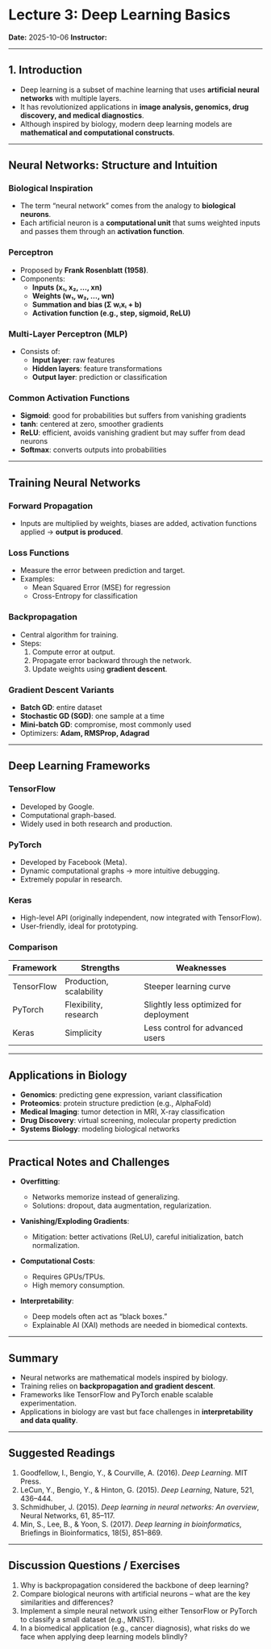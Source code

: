 # Lecture 3: Deep Learning Basics  

**Date:** 2025-10-06
**Instructor:**  

---

## 1. Introduction
- Deep learning is a subset of machine learning that uses **artificial neural networks** with multiple layers.  
- It has revolutionized applications in **image analysis, genomics, drug discovery, and medical diagnostics**.  
- Although inspired by biology, modern deep learning models are **mathematical and computational constructs**.  

---

## Neural Networks: Structure and Intuition 

###  Biological Inspiration  
- The term “neural network” comes from the analogy to **biological neurons**.  
- Each artificial neuron is a **computational unit** that sums weighted inputs and passes them through an **activation function**.  

### Perceptron  
- Proposed by **Frank Rosenblatt (1958)**.  
- Components:  
  - **Inputs (x₁, x₂, …, xn)**  
  - **Weights (w₁, w₂, …, wn)**  
  - **Summation and bias (Σ wᵢxᵢ + b)**  
  - **Activation function (e.g., step, sigmoid, ReLU)**  

###  Multi-Layer Perceptron (MLP)  
- Consists of:  
  - **Input layer**: raw features  
  - **Hidden layers**: feature transformations  
  - **Output layer**: prediction or classification  

### Common Activation Functions  
- **Sigmoid**: good for probabilities but suffers from vanishing gradients  
- **tanh**: centered at zero, smoother gradients  
- **ReLU**: efficient, avoids vanishing gradient but may suffer from dead neurons  
- **Softmax**: converts outputs into probabilities  

---

## Training Neural Networks

### Forward Propagation  
- Inputs are multiplied by weights, biases are added, activation functions applied → **output is produced**.  

### Loss Functions  
- Measure the error between prediction and target.  
- Examples:  
  - Mean Squared Error (MSE) for regression  
  - Cross-Entropy for classification  

### Backpropagation  
- Central algorithm for training.  
- Steps:  
  1. Compute error at output.  
  2. Propagate error backward through the network.  
  3. Update weights using **gradient descent**.  

### Gradient Descent Variants  
- **Batch GD**: entire dataset  
- **Stochastic GD (SGD)**: one sample at a time  
- **Mini-batch GD**: compromise, most commonly used  
- Optimizers: **Adam, RMSProp, Adagrad**  

---

## Deep Learning Frameworks

### TensorFlow  
- Developed by Google.  
- Computational graph-based.  
- Widely used in both research and production.  

### PyTorch  
- Developed by Facebook (Meta).  
- Dynamic computational graphs → more intuitive debugging.  
- Extremely popular in research.  

### Keras  
- High-level API (originally independent, now integrated with TensorFlow).  
- User-friendly, ideal for prototyping.  

### Comparison  
| Framework | Strengths | Weaknesses |  
|-----------|-----------|------------|  
| TensorFlow | Production, scalability | Steeper learning curve |  
| PyTorch    | Flexibility, research | Slightly less optimized for deployment |  
| Keras      | Simplicity | Less control for advanced users |  

---

## Applications in Biology

- **Genomics**: predicting gene expression, variant classification  
- **Proteomics**: protein structure prediction (e.g., AlphaFold)  
- **Medical Imaging**: tumor detection in MRI, X-ray classification  
- **Drug Discovery**: virtual screening, molecular property prediction  
- **Systems Biology**: modeling biological networks  

---

## Practical Notes and Challenges

- **Overfitting**:  
  - Networks memorize instead of generalizing.  
  - Solutions: dropout, data augmentation, regularization.  

- **Vanishing/Exploding Gradients**:  
  - Mitigation: better activations (ReLU), careful initialization, batch normalization.  

- **Computational Costs**:  
  - Requires GPUs/TPUs.  
  - High memory consumption.  

- **Interpretability**:  
  - Deep models often act as “black boxes.”  
  - Explainable AI (XAI) methods are needed in biomedical contexts.  

---

## Summary

- Neural networks are mathematical models inspired by biology.  
- Training relies on **backpropagation and gradient descent**.  
- Frameworks like TensorFlow and PyTorch enable scalable experimentation.  
- Applications in biology are vast but face challenges in **interpretability and data quality**.  

---

## Suggested Readings  

1. Goodfellow, I., Bengio, Y., & Courville, A. (2016). *Deep Learning*. MIT Press.  
2. LeCun, Y., Bengio, Y., & Hinton, G. (2015). *Deep Learning*, Nature, 521, 436–444.  
3. Schmidhuber, J. (2015). *Deep learning in neural networks: An overview*, Neural Networks, 61, 85–117.  
4. Min, S., Lee, B., & Yoon, S. (2017). *Deep learning in bioinformatics*, Briefings in Bioinformatics, 18(5), 851–869.  

---

## Discussion Questions / Exercises  

1. Why is backpropagation considered the backbone of deep learning?  
2. Compare biological neurons with artificial neurons – what are the key similarities and differences?  
3. Implement a simple neural network using either TensorFlow or PyTorch to classify a small dataset (e.g., MNIST).  
4. In a biomedical application (e.g., cancer diagnosis), what risks do we face when applying deep learning models blindly?  

